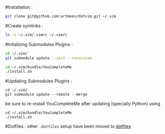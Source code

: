 #Installation :

```sh
git clone git@github.com:artmees/dotvim.git ~/.vim
```

#Create symlinks :

```sh
ln -s ~/.vim/.vimrc ~/.vimrc
```

#Initalizing Submodules Plugins :
```sh
cd ~/.vim/
git submodule update --init --recursive

cd ~/.vim/bundle/YouCompleteMe
./install.sh
```

#Updating Submodules Plugins :
```
cd ~/.vim/
git submodule update --remote --merge
```

be sure to re-install YouCompleteMe after updating (specially Python) using
```
cd ~/.vim/bundle/YouCompleteMe
./install.sh
```

#Dotfiles :
other `.dotfiles` setup have been moved to [dotfiles](https://gitlab.com/artmees/dotfiles)
